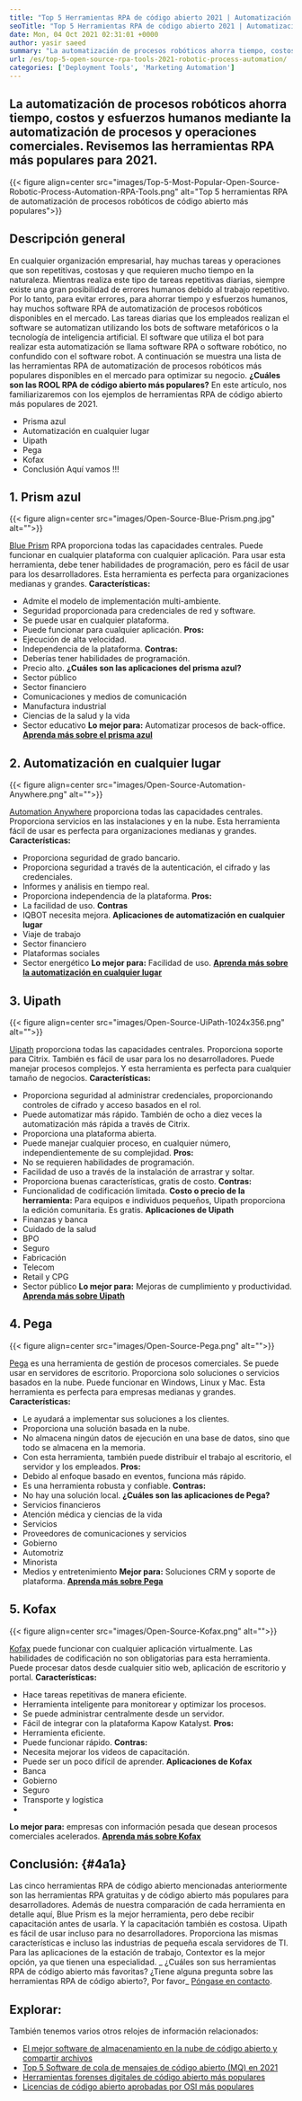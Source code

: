 ```yaml
---
title: "Top 5 Herramientas RPA de código abierto 2021 | Automatización de procesos robóticos" 
seoTitle: "Top 5 Herramientas RPA de código abierto 2021 | Automatización de procesos robóticos" 
date: Mon, 04 Oct 2021 02:31:01 +0000
author: yasir saeed
summary: "La automatización de procesos robóticos ahorra tiempo, costos y esfuerzos humanos mediante la automatización de procesos y operaciones comerciales. Revisemos las herramientas RPA más populares para 2021." 
url: /es/top-5-open-source-rpa-tools-2021-robotic-process-automation/
categories: ['Deployment Tools', 'Marketing Automation']
---
```


## La automatización de procesos robóticos ahorra tiempo, costos y esfuerzos humanos mediante la automatización de procesos y operaciones comerciales. Revisemos las herramientas RPA más populares para 2021.

{{< figure align=center src="images/Top-5-Most-Popular-Open-Source-Robotic-Process-Automation-RPA-Tools.png" alt="Top 5 herramientas RPA de automatización de procesos robóticos de código abierto más populares">}}


## **Descripción general**
En cualquier organización empresarial, hay muchas tareas y operaciones que son repetitivas, costosas y que requieren mucho tiempo en la naturaleza. Mientras realiza este tipo de tareas repetitivas diarias, siempre existe una gran posibilidad de errores humanos debido al trabajo repetitivo. Por lo tanto, para evitar errores, para ahorrar tiempo y esfuerzos humanos, hay muchos software RPA de automatización de procesos robóticos disponibles en el mercado.
Las tareas diarias que los empleados realizan el software se automatizan utilizando los bots de software metafóricos o la tecnología de inteligencia artificial. El software que utiliza el bot para realizar esta automatización se llama software RPA o software robótico, no confundido con el software robot. A continuación se muestra una lista de las herramientas RPA de automatización de procesos robóticos más populares disponibles en el mercado para optimizar su negocio.
**¿Cuáles son las ROOL RPA de código abierto más populares?**  En este artículo, nos familiarizaremos con los ejemplos de herramientas RPA de código abierto más populares de 2021.
  * Prisma azul
  * Automatización en cualquier lugar
  * Uipath
  * Pega
  * Kofax
  * Conclusión
Aquí vamos !!!

## 1. Prism azul

{{< figure align=center src="images/Open-Source-Blue-Prism.png.jpg" alt="">}}

[Blue Prism][1] RPA proporciona todas las capacidades centrales. Puede funcionar en cualquier plataforma con cualquier aplicación. Para usar esta herramienta, debe tener habilidades de programación, pero es fácil de usar para los desarrolladores. Esta herramienta es perfecta para organizaciones medianas y grandes.
**Características:**
  * Admite el modelo de implementación multi-ambiente.
  * Seguridad proporcionada para credenciales de red y software.
  * Se puede usar en cualquier plataforma.
  * Puede funcionar para cualquier aplicación.
**Pros:** 
  * Ejecución de alta velocidad.
  * Independencia de la plataforma.
**Contras:**
  * Deberías tener habilidades de programación.
  * Precio alto.
**¿Cuáles son las aplicaciones del prisma azul?** 
  * Sector público
  * Sector financiero
  * Comunicaciones y medios de comunicación
  * Manufactura industrial
  * Ciencias de la salud y la vida
  * Sector educativo
**Lo mejor para:**  Automatizar procesos de back-office.
**[Aprenda más sobre el prisma azul][1]** 

## 2. Automatización en cualquier lugar

{{< figure align=center src="images/Open-Source-Automation-Anywhere.png" alt="">}}

[Automation Anywhere][2] proporciona todas las capacidades centrales. Proporciona servicios en las instalaciones y en la nube. Esta herramienta fácil de usar es perfecta para organizaciones medianas y grandes.
**Características:**
  * Proporciona seguridad de grado bancario.
  * Proporciona seguridad a través de la autenticación, el cifrado y las credenciales.
  * Informes y análisis en tiempo real.
  * Proporciona independencia de la plataforma.
**Pros:** 
  * La facilidad de uso.
**Contras**
  * IQBOT necesita mejora.
**Aplicaciones de automatización en cualquier lugar** 
  * Viaje de trabajo
  * Sector financiero
  * Plataformas sociales
  * Sector energético
**Lo mejor para:**  Facilidad de uso.
**[Aprenda más sobre la automatización en cualquier lugar][2]** 

## 3. Uipath

{{< figure align=center src="images/Open-Source-UiPath-1024x356.png" alt="">}}

[Uipath][3] proporciona todas las capacidades centrales. Proporciona soporte para Citrix. También es fácil de usar para los no desarrolladores. Puede manejar procesos complejos. Y esta herramienta es perfecta para cualquier tamaño de negocios.
**Características:**
  * Proporciona seguridad al administrar credenciales, proporcionando controles de cifrado y acceso basados ​​en el rol.
  * Puede automatizar más rápido. También de ocho a diez veces la automatización más rápida a través de Citrix.
  * Proporciona una plataforma abierta.
  * Puede manejar cualquier proceso, en cualquier número, independientemente de su complejidad.
**Pros:** 
  * No se requieren habilidades de programación.
  * Facilidad de uso a través de la instalación de arrastrar y soltar.
  * Proporciona buenas características, gratis de costo.
**Contras:**
  * Funcionalidad de codificación limitada.
**Costo o precio de la herramienta:** 
Para equipos e individuos pequeños, Uipath proporciona la edición comunitaria. Es gratis.
**Aplicaciones de Uipath** 
  * Finanzas y banca
  * Cuidado de la salud
  * BPO
  * Seguro
  * Fabricación
  * Telecom
  * Retail y CPG
  * Sector público
**Lo mejor para:**  Mejoras de cumplimiento y productividad.
**[Aprenda más sobre Uipath][3]** 

## 4. Pega

{{< figure align=center src="images/Open-Source-Pega.png" alt="">}}

[Pega][4] es una herramienta de gestión de procesos comerciales. Se puede usar en servidores de escritorio. Proporciona solo soluciones o servicios basados ​​en la nube. Puede funcionar en Windows, Linux y Mac. Esta herramienta es perfecta para empresas medianas y grandes.
**Características:**
  * Le ayudará a implementar sus soluciones a los clientes.
  * Proporciona una solución basada en la nube.
  * No almacena ningún datos de ejecución en una base de datos, sino que todo se almacena en la memoria.
  * Con esta herramienta, también puede distribuir el trabajo al escritorio, el servidor y los empleados.
**Pros:** 
  * Debido al enfoque basado en eventos, funciona más rápido.
  * Es una herramienta robusta y confiable.
**Contras:**
  * No hay una solución local.
**¿Cuáles son las aplicaciones de Pega?** 
  * Servicios financieros
  * Atención médica y ciencias de la vida
  * Servicios
  * Proveedores de comunicaciones y servicios
  * Gobierno
  * Automotriz
  * Minorista
  * Medios y entretenimiento
**Mejor para:**  Soluciones CRM y soporte de plataforma.
**[Aprenda más sobre Pega][4]** 

## 5. Kofax

{{< figure align=center src="images/Open-Source-Kofax.png" alt="">}}

[Kofax][5] puede funcionar con cualquier aplicación virtualmente. Las habilidades de codificación no son obligatorias para esta herramienta. Puede procesar datos desde cualquier sitio web, aplicación de escritorio y portal.
**Características:**
  * Hace tareas repetitivas de manera eficiente.
  * Herramienta inteligente para monitorear y optimizar los procesos.
  * Se puede administrar centralmente desde un servidor.
  * Fácil de integrar con la plataforma Kapow Katalyst.
**Pros:** 
  * Herramienta eficiente.
  * Puede funcionar rápido.
**Contras:**
  * Necesita mejorar los videos de capacitación.
  * Puede ser un poco difícil de aprender.
**Aplicaciones de Kofax** 
  * Banca
  * Gobierno
  * Seguro
  * Transporte y logística
  *
**Lo mejor para:**  empresas con información pesada que desean procesos comerciales acelerados.
**[Aprenda más sobre Kofax][5]** 

## **Conclusión:** {#4a1a}
Las cinco herramientas RPA de código abierto mencionadas anteriormente son las herramientas RPA gratuitas y de código abierto más populares para desarrolladores. Además de nuestra comparación de cada herramienta en detalle aquí, Blue Prism es la mejor herramienta, pero debe recibir capacitación antes de usarla. Y la capacitación también es costosa. Uipath es fácil de usar incluso para no desarrolladores. Proporciona las mismas características e incluso las industrias de pequeña escala servidores de TI. Para las aplicaciones de la estación de trabajo, Contextor es la mejor opción, ya que tienen una especialidad.
_ ¿Cuáles son sus herramientas RPA de código abierto más favoritas? ¿Tiene alguna pregunta sobre las herramientas RPA de código abierto?, Por favor_ [Póngase en contacto][6].

## Explorar:
También tenemos varios otros relojes de información relacionados:
  * [El mejor software de almacenamiento en la nube de código abierto y compartir archivos][7]
  * [Top 5 Software de cola de mensajes de código abierto (MQ) en 2021][8]
  * [Herramientas forenses digitales de código abierto más populares][9]
  * [Licencias de código abierto aprobadas por OSI más populares][10]

  
[1]: https://www.blueprism.com/
[2]: https://www.automationanywhere.com/
[3]: https://www.uipath.com/
[4]: https://www.pega.com/
[5]: https://www.kofax.com/
[6]: mailto:yasir.saeed@aspose.com
[7]: https://products.containerize.com/backup-and-sync/
[8]: https://blog.containerize.com/message-queue-software/top-5-open-source-message-queue-software-in-2021/
[9]: https://blog.containerize.com/digital-forensic-tools/top-5-open-source-digital-forensic-tools-in-2021/
[10]: https://blog.containerize.com/licenses-standards/top-5-most-popular-osi-approved-open-source-licenses-of-2021/
